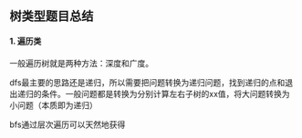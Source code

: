 ## 树类型题目总结

#### 1. 遍历类

一般遍历树就是两种方法：深度和广度。

dfs最主要的思路还是递归，所以需要把问题转换为递归问题，找到递归的点和退出递归的条件。一般问题都是转换为分别计算左右子树的xx值，将大问题转换为小问题（本质即为递归）

bfs通过层次遍历可以天然地获得
